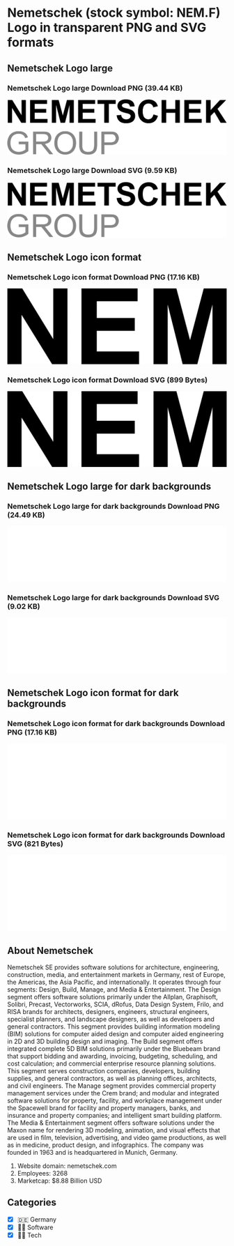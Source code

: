# Nemetschek (stock symbol: NEM.F) Logo in transparent PNG and SVG formats

## Nemetschek Logo large

### Nemetschek Logo large Download PNG (39.44 KB)

![Nemetschek Logo large Download PNG (39.44 KB)](/img/orig/NEM.F_BIG-da58a5bf.png)

### Nemetschek Logo large Download SVG (9.59 KB)

![Nemetschek Logo large Download SVG (9.59 KB)](/img/orig/NEM.F_BIG-831613a1.svg)

## Nemetschek Logo icon format

### Nemetschek Logo icon format Download PNG (17.16 KB)

![Nemetschek Logo icon format Download PNG (17.16 KB)](/img/orig/NEM.F-5e264373.png)

### Nemetschek Logo icon format Download SVG (899 Bytes)

![Nemetschek Logo icon format Download SVG (899 Bytes)](/img/orig/NEM.F-8b9fa0b3.svg)

## Nemetschek Logo large for dark backgrounds

### Nemetschek Logo large for dark backgrounds Download PNG (24.49 KB)

![Nemetschek Logo large for dark backgrounds Download PNG (24.49 KB)](/img/orig/NEM.F_BIG.D-015dee79.png)

### Nemetschek Logo large for dark backgrounds Download SVG (9.02 KB)

![Nemetschek Logo large for dark backgrounds Download SVG (9.02 KB)](/img/orig/NEM.F_BIG.D-6e324332.svg)

## Nemetschek Logo icon format for dark backgrounds

### Nemetschek Logo icon format for dark backgrounds Download PNG (17.16 KB)

![Nemetschek Logo icon format for dark backgrounds Download PNG (17.16 KB)](/img/orig/NEM.F.D-1d9d07e6.png)

### Nemetschek Logo icon format for dark backgrounds Download SVG (821 Bytes)

![Nemetschek Logo icon format for dark backgrounds Download SVG (821 Bytes)](/img/orig/NEM.F.D-511ae7a8.svg)

## About Nemetschek

Nemetschek SE provides software solutions for architecture, engineering, construction, media, and entertainment markets in Germany, rest of Europe, the Americas, the Asia Pacific, and internationally. It operates through four segments: Design, Build, Manage, and Media & Entertainment. The Design segment offers software solutions primarily under the Allplan, Graphisoft, Solibri, Precast, Vectorworks, SCIA, dRofus, Data Design System, Frilo, and RISA brands for architects, designers, engineers, structural engineers, specialist planners, and landscape designers, as well as developers and general contractors. This segment provides building information modeling (BIM) solutions for computer aided design and computer aided engineering in 2D and 3D building design and imaging. The Build segment offers integrated complete 5D BIM solutions primarily under the Bluebeam brand that support bidding and awarding, invoicing, budgeting, scheduling, and cost calculation; and commercial enterprise resource planning solutions. This segment serves construction companies, developers, building supplies, and general contractors, as well as planning offices, architects, and civil engineers. The Manage segment provides commercial property management services under the Crem brand; and modular and integrated software solutions for property, facility, and workplace management under the Spacewell brand for facility and property managers, banks, and insurance and property companies; and intelligent smart building platform. The Media & Entertainment segment offers software solutions under the Maxon name for rendering 3D modeling, animation, and visual effects that are used in film, television, advertising, and video game productions, as well as in medicine, product design, and infographics. The company was founded in 1963 and is headquartered in Munich, Germany.

1. Website domain: nemetschek.com
2. Employees: 3268
3. Marketcap: $8.88 Billion USD


## Categories
- [x] 🇩🇪 Germany
- [x] 👨‍💻 Software
- [x] 👩‍💻 Tech
